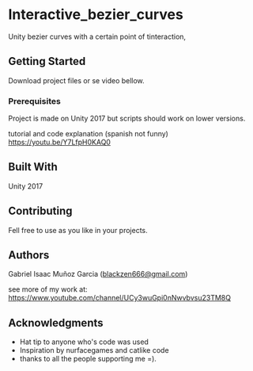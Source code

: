 # Interactive_bezier_curves
Unity bezier curves with a certain point of tinteraction,
## Getting Started
Download project files or se video bellow.

### Prerequisites

Project is made on Unity 2017 but scripts should work on lower versions.

tutorial and code explanation (spanish not funny)
https://youtu.be/Y7LfpH0KAQ0

## Built With
Unity 2017

## Contributing
Fell free to use as you like in your projects.

## Authors

Gabriel Isaac Muñoz Garcia (blackzen666@gmail.com)

see more of my work at:
https://www.youtube.com/channel/UCy3wuGpi0nNwvbvsu23TM8Q

## Acknowledgments

* Hat tip to anyone who's code was used
* Inspiration by nurfacegames and catlike code
* thanks to all the people supporting me =).
